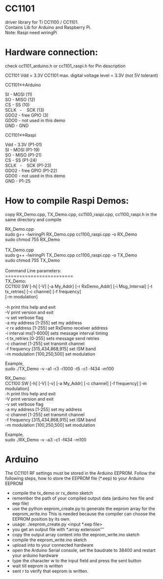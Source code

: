 CC1101
======

driver library for Ti CC1100 / CC1101.<br />
Contains Lib for Arduino and Raspberry Pi.<br />
Note: Raspi need wiringPi<br />



Hardware connection:
====================
check cc1101_arduino.h or cc1101_raspi.h for Pin description

CC1101 Vdd = 3.3V
CC1101 max. digital voltage level = 3.3V (not 5V tolerant)

CC1101<->Arduino

SI     -    MOSI (11)<br />
SO     -    MISO (12)<br />
CS     -    SS   (10)<br />
SCLK   -    SCK  (13)<br />
GDO2   -    free GPIO (3) <br />
GDO0   -    not used in this demo<br />
GND    -    GND<br />


CC1101<->Raspi

Vdd    -    3.3V (P1-01)<br />
SI     -    MOSI (P1-19)<br />
SO     -    MISO (P1-21)<br />
CS     -    SS   (P1-24)<br />
SCLK   -    SCK  (P1-23)<br />
GDO2   -    free GPIO (P1-22) <br />
GDO0   -    not used in this demo<br />
GND    -    P1-25<br />

How to compile Raspi Demos:
===========================
copy RX_Demo.cpp, TX_Demo.cpp, cc1100_raspi.cpp, cc1100_raspi.h in the same directory and compile <br />

RX_Demo.cpp<br />
sudo g++ -lwiringPi RX_Demo.cpp cc1100_raspi.cpp -o RX_Demo<br />
sudo chmod 755 RX_Demo<br />
<br />
TX_Demo.cpp<br />
sudo g++ -lwiringPi TX_Demo.cpp cc1100_raspi.cpp -o TX_Demo<br />
sudo chmod 755 TX_Demo<br />
<br />
Command Line parameters:<br />
========================<br />
TX_Demo:<br />
CC1100 SW [-h] [-V] [-a My_Addr] [-r RxDemo_Addr] [-i Msg_Interval] [-t tx_retries] [-c channel] [-f frequency]<br />
          [-m modulation]<br />
<br />
  -h              			print this help and exit<br />
  -V              			print version and exit<br />
  -v              			set verbose flag<br />
  -a my address [1-255] 		set my address<br />
  -r rx address [1-255] 	  	set RxDemo receiver address<br />
  -i interval ms[1-6000] 	  	sets message interval timing<br />
  -t tx_retries [0-255] 	  	sets message send retries<br />
  -c channel    [1-255] 		set transmit channel<br />
  -f frequency  [315,434,868,915]  	set ISM band<br />
  -m modulation [100,250,500]           set modulation<br />
  
  Example,<br />
  sudo ./TX_Demo -v -a1 -r3 -i1000 -t5 -c1 -f434 -m100<br />
  
  RX_Demo:<br />
  CC1100 SW [-h] [-V] [-v] [-a My_Addr] [-c channel] [-f frequency] [-m modulation]<br />
  -h              			print this help and exit<br />
  -V              			print version and exit<br />
  -v              			set verbose flag<br />
  -a my address [1-255] 		set my address<br />
  -c channel    [1-255] 		set transmit channel<br />
  -f frequency  [315,434,868,915]  	set ISM band<br />
  -m modulation [100,250,500]           set modulation<br />
  
  Example,<br />
  sudo ./RX_Demo -v -a3 -c1 -f434 -m100<br />
  

Arduino
=======

The CC1101 RF settings must be stored in the Arduino EEPROM.
Follow the following steps, how to store the EEPROM file (*.eep) to your Arduino EEPROM

- compile the tx_demo or rx_demo sketch
- remember the path of your compiled output data (arduino hex file and eep file)
- use the python eeprom_create.py to generate the eeprom array for the eeprom_write.ino
  This is needed because the compiler can choose the EEPROM position by its own.
- usage: ./eeprom_create.py <input *.eep file>
- you get an output file with *.array extension'''
- copy the output array content into the eeprom_write.ino sketch
- compile the eeprom_write.ino sketch
- upload into to your connected hardware
- open the Arduino Serial console, set the baudrate to 38400 and restart your arduino hardware
- type the character w to the input field and press the sent button
- wait till eeprom is written
- sent r to verify that eeprom is written.
